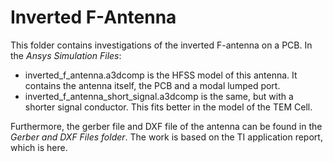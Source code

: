 # Inverted F-Antenna

This folder contains investigations of the inverted F-antenna on a PCB. In the *Ansys Simulation Files*: 
- inverted_f_antenna.a3dcomp is the HFSS model of this antenna. It contains the antenna itself, the PCB and a modal lumped port.
- inverted_f_antenna_short_signal.a3dcomp is the same, but with a shorter signal conductor. This fits better in the model of the TEM Cell.

Furthermore, the gerber file and DXF file of the antenna can be found in the *Gerber and DXF Files folder*. The work is based on the TI application report, which is here.
